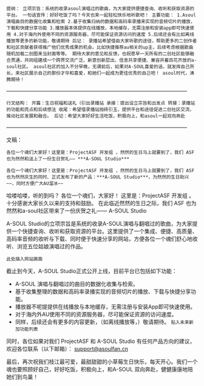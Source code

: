 `提纲：
立项宗旨：系统的收录asoul演唱过的歌曲，为大家提供便捷查询、收听和获取资源的平台。
一句话宣传：好好吃饭了吗？今天也来一起轻松快乐地听歌吧！
主要功能：
1.Asoul演唱曲目的数据化收集和检索
2.基于收集归纳的数据和高码率录播来实现的音频切片的播放，下载和快捷分享功能
3.播放器本体提供在线播放，本地缓存，无需注册和安装app即可快速使用
4.对于海内外使用不同的资源服务器，尽可能保证资源访问的速度
5.后续还会有比如离线播放等更多的新功能，敬请期待
后记：
录播站希望借由大家听歌的途径，帮助更多的二创作者和社区贡献者获得推广他们优秀成果的机会。比如快捷推荐au相关的up主，后续考虑根据歌曲随机加载二创图来当封面等等。
期待大家的意见和反馈，也祝愿早一天所有的二创社区能够融合贯通，共同组建成一个跨界交流广泛、新意创新层出、信息共享便捷、兼容并蓄百花齐放的a-soul社区。
asoul社区的加入不分早晚，无谓前后，如果对A-SOUL喜爱的话，就发挥自己所长，来社区展示自己的那份才华和喜爱，和她们一起成为更佳优秀的自己吧！
asoul时代，沸腾期待！`

——————————————————————————————————

`行文结构：
开篇：生日祝福和送礼（引出录播站
承接：提出设立宗旨和出发点
转接：录播站的功能和亮点和后续想法
收尾：希望借录播站抛砖引玉，提供平台和途径促进二创社区交流，推动社区发展和融合。
后记：希望大家好好生活吃饭，积极向上，和asoul一起双向奔赴`

——————————————————————————————————

文稿：

`各位一个魂们大家好！这里是：ProjectASF 开发组 ，然然的生日马上就要到了，我们 ASF 也为然然和送上了一份生日贺礼—— ***A-SOUL Studio*** `

`各位一个魂们大家好！这里是：ProjectASF 开发组 ，然然的生日马上就要到了，我们 ASF 也为然然庆生的同时、正式发布了新的产品：***A-SOUL Studio***，为然然的生日助兴~~，同时方便广大AU溜冰~~`

哈喽哈喽，听的到吗？
各位一个魂们，大家好！
这里是：ProjectASF 开发组 。十分感谢大家长久以来的支持和鼓励。
在此临近然然的生日之际，我们 ASF 也为然然和a-soul社区带来了一份庆贺之礼—— A-SOUL Studio

A-SOUL Studio的立项宗旨是系统的收录A-SOUL演唱与翻唱过的歌曲，为大家提供一个快捷查询、收听和获取资源的平台。这里提供了一个集成、便捷、高质量、高码率音频的收听与下载、同时便于快速分享的网站，方便各位一个魂们舒心地收听、浏览五位姑娘演唱过的作品。

`此处插入网站画面`

截止到今天，A-SOUL Studio正式公开上线，目前平台已包括如下功能：
- A-SOUL 演唱与翻唱过的曲目的数据化收集与检索。 
- 基于收集整理的数据和高码率录播实现的音频切片的播放、下载与快捷分享功能。
- 播放器不呢提提供在线播放与本地缓存，无需注册与安装App即可快速使用。
- 对于海内外AU使用不同的资源服务器，尽可能保证资源的访问速度。
- 同样，后续还会有更多的内容更新，（如离线播放等，）敬请期待。 `贴入未来新加功能列表`

同时，各位如果对我们 ProjectASF 和 A-SOUL Studio 有任何产品方向的建议，欢迎各位联系（以下邮箱）： support@asoulfan.cn

最后，再次祝我们枝江最可爱，最甜甜甜的小草莓生日快乐，每天开心。我们一个魂也要照顾好自己，好好吃饭，积极向上，和A-SOUL 双向奔赴，健健康康地陪她们到鸟巢！